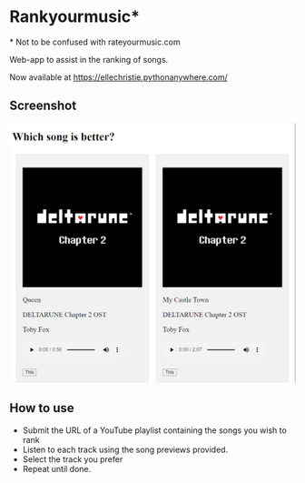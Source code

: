 # Rankyourmusic*
\* Not to be confused with rateyourmusic.com

Web-app to assist in the ranking of songs.

Now available at https://ellechristie.pythonanywhere.com/

## Screenshot
![Screenshot of project](https://github.com/Ellen-Christie/RankYourMusic/blob/4b3de78df1d786ac7677f038834eaf907bcd5533/Screenshot%202025-06-19%20231008.png)
## How to use
- Submit the URL of a YouTube playlist containing the songs you wish to rank
- Listen to each track using the song previews provided.
- Select the track you prefer
- Repeat until done.
